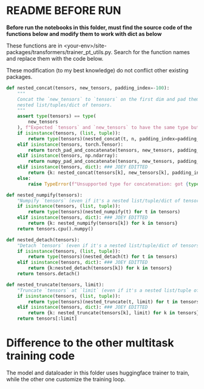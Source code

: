 # README BEFORE RUN
**Before run the notebooks in this folder, must find the source code of the functions below and modify them to work with dict as below**  

These functions are in \<your-env\>/site-packages/transformers/trainer_pt_utils.py. Search for the function names and replace them with the code below.

These modification (to my best knowledge) do not conflict other existing packages. 

```python
def nested_concat(tensors, new_tensors, padding_index=-100):
    """
    Concat the `new_tensors` to `tensors` on the first dim and pad them on the second if needed. Works for tensors or
    nested list/tuples/dict of tensors.
    """
    assert type(tensors) == type(
        new_tensors
    ), f"Expected `tensors` and `new_tensors` to have the same type but found {type(tensors)} and {type(new_tensors)}."
    if isinstance(tensors, (list, tuple)):
        return type(tensors)(nested_concat(t, n, padding_index=padding_index) for t, n in zip(tensors, new_tensors))
    elif isinstance(tensors, torch.Tensor):
        return torch_pad_and_concatenate(tensors, new_tensors, padding_index=padding_index)
    elif isinstance(tensors, np.ndarray):
        return numpy_pad_and_concatenate(tensors, new_tensors, padding_index=padding_index)
    elif isinstance(tensors, dict): ### JOEY EDITTED
        return {k: nested_concat(tensors[k], new_tensors[k], padding_index=padding_index) for k in tensors}
    else:
        raise TypeError(f"Unsupported type for concatenation: got {type(tensors)}")

def nested_numpify(tensors):
    "Numpify `tensors` (even if it's a nested list/tuple/dict of tensors)."
    if isinstance(tensors, (list, tuple)):
        return type(tensors)(nested_numpify(t) for t in tensors)
    elif isinstance(tensors, dict): ### JOEY EDITTED
        return {k: nested_numpify(tensors[k]) for k in tensors}
    return tensors.cpu().numpy()

def nested_detach(tensors):
    "Detach `tensors` (even if it's a nested list/tuple/dict of tensors)."
    if isinstance(tensors, (list, tuple)):
        return type(tensors)(nested_detach(t) for t in tensors)
    elif isinstance(tensors, dict): ### JOEY EDITTED
        return {k:nested_detach(tensors[k]) for k in tensors}
    return tensors.detach()

def nested_truncate(tensors, limit):
    "Truncate `tensors` at `limit` (even if it's a nested list/tuple of tensors)."
    if isinstance(tensors, (list, tuple)):
        return type(tensors)(nested_truncate(t, limit) for t in tensors)
    elif isinstance(tensors, dict): ### JOEY EDITTED
        return {k: nested_truncate(tensors[k], limit) for k in tensors}
    return tensors[:limit]
```

# Difference to the other multitask training code
The model and dataloader in this folder uses huggingface trainer to train, while the other one customize the training loop.
